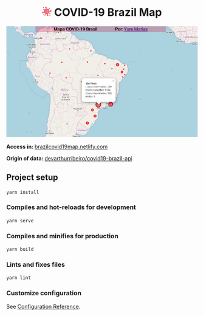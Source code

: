 <h1 align="center">
    <img src="src/assets/icon.png" width="25px"/> COVID-19 Brazil Map
</h1>

<p align="center">
    <img src="public/print.JPG" />
</p>

<p> 
    <strong> Access in: </strong> 
    <a href="https://brazilcovid19map.netlify.com">brazilcovid19map.netlify.com</a>
</p>
<p>
    <strong> Origin of data: </strong> 
    <a href="https://github.com/devarthurribeiro/covid19-brazil-api">devarthurribeiro/covid19-brazil-api</a>
</p>

## Project setup
```
yarn install
```

### Compiles and hot-reloads for development
```
yarn serve
```

### Compiles and minifies for production
```
yarn build
```

### Lints and fixes files
```
yarn lint
```

### Customize configuration
See [Configuration Reference](https://cli.vuejs.org/config/).
